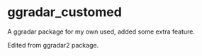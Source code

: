 # ggradar_customed
A ggradar package for my own used, added some extra feature. 

Edited from ggradar2 package.
